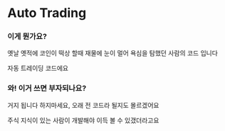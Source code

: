 # Auto Trading

### 이게 뭔가요?
옛날 옛적에 코인이 떡상 할때 재물에 눈이 멀어 욕심을 탐했던 사람의 코드 입니다

자동 트레이딩 코드에요

### 와! 이거 쓰면 부자되나요?

거지 됩니다 하지마세요, 오래 전 코드라 될지도 몰르겠어요

주식 지식이 있는 사람이 개발해야 이득 볼 수 있갰더라고요
